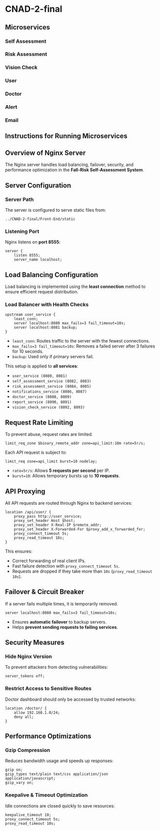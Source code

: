 # CNAD-2-final

## Microservices

### Self Assessment

### Risk Assessment

### Vision Check

### User

### Doctor

### Alert

### Email

## Instructions for Running Microservices 

## Overview of Nginx Server
The Nginx server handles load balancing, failover, security, and performance optimization in the **Fall-Risk Self-Assessment System**.

## Server Configuration

### Server Path
The server is configured to serve static files from:
```
../CNAD-2-final/Front-End/static
```

### Listening Port
Nginx listens on **port 8555**:
```
server {
    listen 8555;
    server_name localhost;
```

## Load Balancing Configuration
Load balancing is implemented using the **least connection** method to ensure efficient request distribution.

### Load Balancer with Health Checks
```
upstream user_service {
    least_conn;
    server localhost:8080 max_fails=3 fail_timeout=10s;
    server localhost:8081 backup;
}
```
- `least_conn`: Routes traffic to the server with the fewest connections.
- `max_fails=3 fail_timeout=10s`: Removes a failed server after 3 failures for 10 seconds.
- `backup`: Used only if primary servers fail.

This setup is applied to **all services**:
- `user_service (8080, 8081)`
- `self_assessment_service (8082, 8083)`
- `risk_assessment_service (8084, 8085)`
- `notifications_service (8086, 8087)`
- `doctor_service (8088, 8089)`
- `report_service (8090, 8091)`
- `vision_check_service (8092, 8093)`

## Request Rate Limiting
To prevent abuse, request rates are limited.
```
limit_req_zone $binary_remote_addr zone=api_limit:10m rate=5r/s;
```
Each API request is subject to:
```
limit_req zone=api_limit burst=10 nodelay;
```
- `rate=5r/s`: Allows **5 requests per second** per IP.
- `burst=10`: Allows temporary bursts up to **10 requests**.

## API Proxying
All API requests are routed through Nginx to backend services:
```
location /api/user/ {
    proxy_pass http://user_service;
    proxy_set_header Host $host;
    proxy_set_header X-Real-IP $remote_addr;
    proxy_set_header X-Forwarded-For $proxy_add_x_forwarded_for;
    proxy_connect_timeout 5s;
    proxy_read_timeout 10s;
}
```
This ensures:
- Correct forwarding of real client IPs.
- Fast failure detection with `proxy_connect_timeout 5s`.
- Requests are dropped if they take more than `10s` (`proxy_read_timeout 10s`).

## Failover & Circuit Breaker
If a server fails multiple times, it is temporarily removed.
```
server localhost:8080 max_fails=3 fail_timeout=10s;
```
- Ensures **automatic failover** to backup servers.
- Helps **prevent sending requests to failing services**.

## Security Measures
### Hide Nginx Version
To prevent attackers from detecting vulnerabilities:
```
server_tokens off;
```

### Restrict Access to Sensitive Routes
Doctor dashboard should only be accessed by trusted networks:
```
location /doctor/ {
    allow 192.168.1.0/24;
    deny all;
}
```

## Performance Optimizations
### Gzip Compression
Reduces bandwidth usage and speeds up responses:
```
gzip on;
gzip_types text/plain text/css application/json application/javascript;
gzip_vary on;
```

### Keepalive & Timeout Optimization
Idle connections are closed quickly to save resources:
```
keepalive_timeout 10;
proxy_connect_timeout 5s;
proxy_read_timeout 10s;
```
